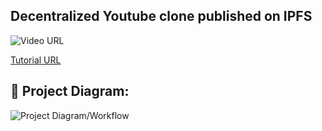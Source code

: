 ## Decentralized Youtube clone published on IPFS

![Video URL](https://emojipedia-us.s3.amazonaws.com/content/2020/04/05/yt.png)

[Tutorial URL](https://youtu.be/OLsteD3xkPQ)

## 🔧 Project Diagram:

![Project Diagram/Workflow](https://i.gyazo.com/66d9c62fffa8e0ad57f573517c10068b.png)
